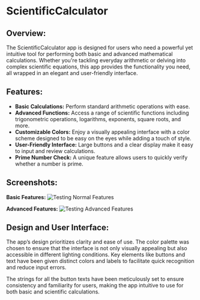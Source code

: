 # ScientificCalculator

## Overview:
The ScientificCalculator app is designed for users who need a powerful yet intuitive tool for performing both basic and advanced mathematical calculations. Whether you're tackling everyday arithmetic or delving into complex scientific equations, this app provides the functionality you need, all wrapped in an elegant and user-friendly interface.

## Features:
- **Basic Calculations:** Perform standard arithmetic operations with ease.
- **Advanced Functions:** Access a range of scientific functions including trigonometric operations, logarithms, exponents, square roots, and more.
- **Customizable Colors:** Enjoy a visually appealing interface with a color scheme designed to be easy on the eyes while adding a touch of style.
- **User-Friendly Interface:** Large buttons and a clear display make it easy to input and review calculations.
- **Prime Number Check:** A unique feature allows users to quickly verify whether a number is prime.

## Screenshots:

**Basic Features:**
![Testing Normal Features](https://github.com/user-attachments/assets/67ce559e-3b00-4f39-913d-07bf5380ac11)

**Advanced Features:**
![Testing Advanced Features](https://github.com/user-attachments/assets/89dbece0-d23e-4ff0-8f7f-21ab8802bf5f)

## Design and User Interface:
The app’s design prioritizes clarity and ease of use. The color palette was chosen to ensure that the interface is not only visually appealing but also accessible in different lighting conditions. Key elements like buttons and text have been given distinct colors and labels to facilitate quick recognition and reduce input errors.

The strings for all the button texts have been meticulously set to ensure consistency and familiarity for users, making the app intuitive to use for both basic and scientific calculations.
